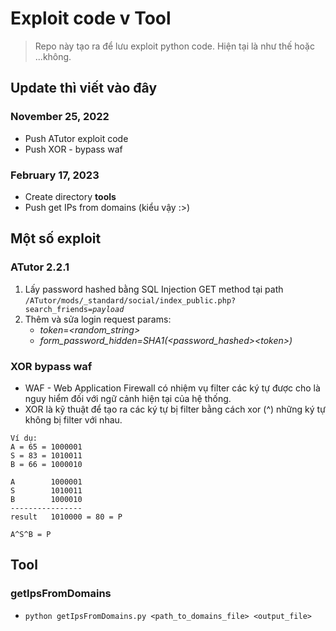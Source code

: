 # Exploit code v Tool

> Repo này tạo ra để lưu exploit python code. Hiện tại là như thế hoặc ...không.
## Update thì viết vào đây

### November 25, 2022
- Push ATutor exploit code
- Push XOR - bypass waf

### February 17, 2023
- Create directory **tools**
- Push get IPs from domains (kiểu vậy :>)

## Một số exploit

### ATutor 2.2.1
1. Lấy password hashed bằng  SQL Injection GET method tại path `/ATutor/mods/_standard/social/index_public.php?search_friends=`*`payload`*
2. Thêm và sửa login request params:
    - *token*=*<random_string>*
    - *form_password_hidden=SHA1(<password_hashed>\<token>)*

### XOR bypass waf

- WAF - Web Application Firewall có nhiệm vụ filter các ký tự được cho là nguy hiểm đối với ngữ cảnh hiện tại của hệ thống.
- XOR là kỹ thuật để tạo ra các ký tự bị filter bằng cách xor (^) những ký tự không bị filter  với nhau.
```
Ví dụ:
A = 65 = 1000001 
S = 83 = 1010011
B = 66 = 1000010

A        1000001
S        1010011
B        1000010 
---------------- 
result   1010000 = 80 = P 

A^S^B = P
```

## Tool

### getIpsFromDomains

- `python getIpsFromDomains.py <path_to_domains_file> <output_file>`